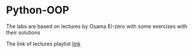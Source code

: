 # Python-OOP

The labs are based on lectures by Osama El-zero with some exercises with their solutions  

The link of lectures playlist [link](https://www.youtube.com/watch?v=mvZHDpCHphk&list=PLDoPjvoNmBAyE_gei5d18qkfIe-Z8mocs)
